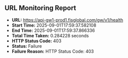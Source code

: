 ## URL Monitoring Report

- **URL:** https://api-gw1-prod1.fisglobal.com/gw/v1/health
- **Start Time:** 2025-09-01T17:59:37.582108
- **End Time:** 2025-09-01T17:59:37.866336
- **Total Time Taken:** 0.284228 seconds
- **HTTP Status Code:** 403
- **Status:** Failure
- **Failure Reason:** HTTP Status Code: 403
